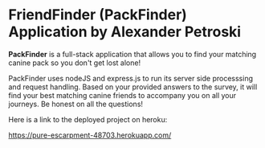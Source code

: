 # FriendFinder (PackFinder) Application by Alexander Petroski


__PackFinder__ is a full-stack application that allows you to find your matching canine pack so you don't get lost alone!

PackFinder uses nodeJS and express.js to run its server side processsing and request handling. Based on your provided answers to the survey, it will find your best matching canine friends to accompany you on all your journeys. Be honest on all the questions!

Here is a link to the deployed project on heroku:

https://pure-escarpment-48703.herokuapp.com/


